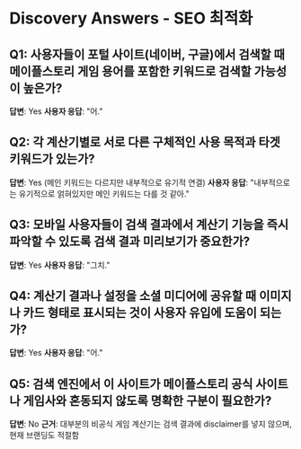 # Discovery Answers - SEO 최적화

## Q1: 사용자들이 포털 사이트(네이버, 구글)에서 검색할 때 메이플스토리 게임 용어를 포함한 키워드로 검색할 가능성이 높은가?
**답변**: Yes
**사용자 응답**: "어."

## Q2: 각 계산기별로 서로 다른 구체적인 사용 목적과 타겟 키워드가 있는가?
**답변**: Yes (메인 키워드는 다르지만 내부적으로 유기적 연결)
**사용자 응답**: "내부적으로는 유기적으로 얽혀있지만 메인 키워드는 다를 것 같아."

## Q3: 모바일 사용자들이 검색 결과에서 계산기 기능을 즉시 파악할 수 있도록 검색 결과 미리보기가 중요한가?
**답변**: Yes
**사용자 응답**: "그치."

## Q4: 계산기 결과나 설정을 소셜 미디어에 공유할 때 이미지나 카드 형태로 표시되는 것이 사용자 유입에 도움이 되는가?
**답변**: Yes
**사용자 응답**: "어."

## Q5: 검색 엔진에서 이 사이트가 메이플스토리 공식 사이트나 게임사와 혼동되지 않도록 명확한 구분이 필요한가?
**답변**: No
**근거**: 대부분의 비공식 게임 계산기는 검색 결과에 disclaimer를 넣지 않으며, 현재 브랜딩도 적절함